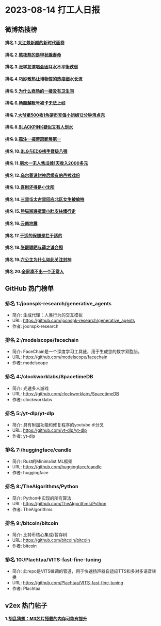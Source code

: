 # 2023-08-14 打工人日报


## 微博热搜榜

#### 排名 1.[大江焕新颜的新时代画卷](https://s.weibo.com/weibo?q=大江焕新颜的新时代画卷)
#### 排名 2.[熬夜熬的是甲状腺寿命](https://s.weibo.com/weibo?q=熬夜熬的是甲状腺寿命)
#### 排名 3.[张学友演唱会因耳水不平衡跌倒](https://s.weibo.com/weibo?q=张学友演唱会因耳水不平衡跌倒)
#### 排名 4.[巧妙散热让博物馆的热度细水长流](https://s.weibo.com/weibo?q=巧妙散热让博物馆的热度细水长流)
#### 排名 5.[为什么商场的一楼没有卫生间](https://s.weibo.com/weibo?q=为什么商场的一楼没有卫生间)
#### 排名 6.[杨超越账号被卡无法上线](https://s.weibo.com/weibo?q=杨超越账号被卡无法上线)
#### 排名 7.[大爷拿500枚1角硬币充值小姐姐12分钟清点完](https://s.weibo.com/weibo?q=大爷拿500枚1角硬币充值小姐姐12分钟清点完)
#### 排名 8.[BLACKPINK疑似又有人划水](https://s.weibo.com/weibo?q=BLACKPINK疑似又有人划水)
#### 排名 9.[孤注一掷票房断层第一](https://s.weibo.com/weibo?q=孤注一掷票房断层第一)
#### 排名 10.[BLG与EDG携手晋级八强](https://s.weibo.com/weibo?q=BLG与EDG携手晋级八强)
#### 排名 11.[丽水一无人售瓜摊1天收入2000多元](https://s.weibo.com/weibo?q=丽水一无人售瓜摊1天收入2000多元)
#### 排名 12.[乌尔善说封神后续有伯邑考戏份](https://s.weibo.com/weibo?q=乌尔善说封神后续有伯邑考戏份)
#### 排名 13.[喜剧还得是小沈阳](https://s.weibo.com/weibo?q=喜剧还得是小沈阳)
#### 排名 14.[三里屯太古里回应北区女生被偷拍](https://s.weibo.com/weibo?q=三里屯太古里回应北区女生被偷拍)
#### 排名 15.[熊猫崽崽挺着小肚皮扶墙行走](https://s.weibo.com/weibo?q=熊猫崽崽挺着小肚皮扶墙行走)
#### 排名 16.[云南地震](https://s.weibo.com/weibo?q=云南地震)
#### 排名 17.[于适的保镖是拦于适的](https://s.weibo.com/weibo?q=于适的保镖是拦于适的)
#### 排名 18.[张靓颖晒与薛之谦合照](https://s.weibo.com/weibo?q=张靓颖晒与薛之谦合照)
#### 排名 19.[六公主为什么如此关注封神](https://s.weibo.com/weibo?q=六公主为什么如此关注封神)
#### 排名 20.[全家凑不出一个正常人](https://s.weibo.com/weibo?q=全家凑不出一个正常人)
## GitHub 热门榜单

### 排名 1:/joonspk-research/generative_agents
- 简介: 生成代理：人类行为的交互模拟
- URL: https://github.com/joonspk-research/generative_agents
- 作者: joonspk-research 

### 排名 2:/modelscope/facechain
- 简介: FaceChain是一个深度学习工具链，用于生成您的数字双胞胎。
- URL: https://github.com/modelscope/facechain
- 作者: modelscope 

### 排名 4:/clockworklabs/SpacetimeDB
- 简介: 光速多人游戏
- URL: https://github.com/clockworklabs/SpacetimeDB
- 作者: clockworklabs 

### 排名 5:/yt-dlp/yt-dlp
- 简介: 具有附加功能和修复程序的youtube dl分叉
- URL: https://github.com/yt-dlp/yt-dlp
- 作者: yt-dlp 

### 排名 7:/huggingface/candle
- 简介: Rust的Minimalist ML框架
- URL: https://github.com/huggingface/candle
- 作者: huggingface 

### 排名 8:/TheAlgorithms/Python
- 简介: Python中实现的所有算法
- URL: https://github.com/TheAlgorithms/Python
- 作者: TheAlgorithms 

### 排名 9:/bitcoin/bitcoin
- 简介: 比特币核心集成/暂存树
- URL: https://github.com/bitcoin/bitcoin
- 作者: bitcoin 

### 排名 10:/Plachtaa/VITS-fast-fine-tuning
- 简介: 此repo是VITS微调的管道，用于快速扬声器自适应TTS和多对多语音转换
- URL: https://github.com/Plachtaa/VITS-fast-fine-tuning
- 作者: Plachtaa 

## v2ex 热门帖子

#### 1.[胡乱猜想：M3芯片搭载的内存可能有提升](https://www.v2ex.com/t/964999#reply2)

